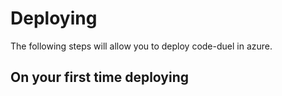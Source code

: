 # Deploying

The following steps will allow you to deploy code-duel in azure.

## On your first time deploying

